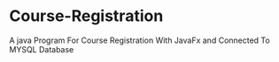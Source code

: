 # Course-Registration
A java Program For Course Registration With JavaFx and Connected To MYSQL Database
